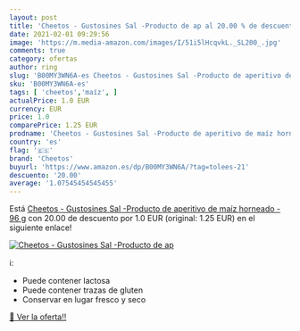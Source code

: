 ```yaml
---
layout: post
title: 'Cheetos - Gustosines Sal -Producto de ap al 20.00 % de descuento'
date: 2021-02-01 09:29:56
image: 'https://m.media-amazon.com/images/I/51i5lHcqvkL._SL200_.jpg'
comments: true
category: ofertas
author: ring
slug: 'B00MY3WN6A-es Cheetos - Gustosines Sal -Producto de aperitivo de maíz...'
sku: 'B00MY3WN6A-es'
tags: [ 'cheetos','maíz', ]
actualPrice: 1.0 EUR
currency: EUR
price: 1.0
comparePrice: 1.25 EUR
prodname: 'Cheetos - Gustosines Sal -Producto de aperitivo de maíz horneado - 96 g'
country: 'es'
flag: '🇪🇸'
brand: 'Cheetos'
buyurl: 'https://www.amazon.es/dp/B00MY3WN6A/?tag=tolees-21'
descuento: '20.00'
average: '1.07545454545455'
---
```


Está [Cheetos - Gustosines Sal -Producto de aperitivo de maíz horneado - 96 g](https://www.amazon.es/dp/B00MY3WN6A/?tag=tolees-21) con 20.00 de descuento por 1.0 EUR (original: 1.25 EUR) en el siguiente enlace!

[![Cheetos - Gustosines Sal -Producto de ap](https://m.media-amazon.com/images/I/51i5lHcqvkL._SL200_.jpg)](https://www.amazon.es/dp/B00MY3WN6A/?tag=tolees-21)

ℹ️:

- Puede contener lactosa
- Puede contener trazas de gluten
- Conservar en lugar fresco y seco

[🛒 Ver la oferta!!](https://www.amazon.es/dp/B00MY3WN6A/?tag=tolees-21)
